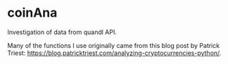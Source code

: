 # coinAna
Investigation of data from quandl API.

Many of the functions I use originally came from this blog post by Patrick Triest: https://blog.patricktriest.com/analyzing-cryptocurrencies-python/.
